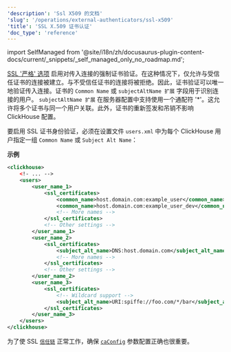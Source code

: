 ```yaml
---
'description': 'Ssl X509 的文档'
'slug': '/operations/external-authenticators/ssl-x509'
'title': 'SSL X.509 证书认证'
'doc_type': 'reference'
---
```


import SelfManaged from '@site/i18n/zh/docusaurus-plugin-content-docs/current/_snippets/_self_managed_only_no_roadmap.md';

<SelfManaged />

[SSL '严格' 选项](../server-configuration-parameters/settings.md#openssl) 启用对传入连接的强制证书验证。在这种情况下，仅允许与受信任证书的连接被建立。与不受信任证书的连接将被拒绝。因此，证书验证可以唯一地验证传入连接。证书的 `Common Name` 或 `subjectAltName 扩展` 字段用于识别连接的用户。 `subjectAltName 扩展` 在服务器配置中支持使用一个通配符 '*'。这允许将多个证书与同一个用户关联。此外，证书的重新签发和吊销不影响 ClickHouse 配置。

要启用 SSL 证书身份验证，必须在设置文件 `users.xml` 中为每个 ClickHouse 用户指定一组 `Common Name` 或 `Subject Alt Name`：

**示例**
```xml
<clickhouse>
    <!- ... -->
    <users>
        <user_name_1>
            <ssl_certificates>
                <common_name>host.domain.com:example_user</common_name>
                <common_name>host.domain.com:example_user_dev</common_name>
                <!-- More names -->
            </ssl_certificates>
            <!-- Other settings -->
        </user_name_1>
        <user_name_2>
            <ssl_certificates>
                <subject_alt_name>DNS:host.domain.com</subject_alt_name>
                <!-- More names -->
            </ssl_certificates>
            <!-- Other settings -->
        </user_name_2>
        <user_name_3>
            <ssl_certificates>
                <!-- Wildcard support -->
                <subject_alt_name>URI:spiffe://foo.com/*/bar</subject_alt_name>
            </ssl_certificates>
        </user_name_3>
    </users>
</clickhouse>
```

为了使 SSL [`信任链`](https://en.wikipedia.org/wiki/Chain_of_trust) 正常工作，确保 [`caConfig`](../server-configuration-parameters/settings.md#openssl) 参数配置正确也很重要。
